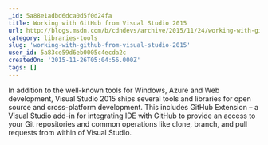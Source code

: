 ```yaml
---
_id: 5a88e1adbd6dca0d5f0d24fa
title: Working with GitHub from Visual Studio 2015
url: http://blogs.msdn.com/b/cdndevs/archive/2015/11/24/working-with-github-from-visual-studio-2015.aspx
category: libraries-tools
slug: 'working-with-github-from-visual-studio-2015'
user_id: 5a83ce59d6eb0005c4ecda2c
createdOn: '2015-11-26T05:04:56.000Z'
tags: []
---
```


In addition to the well-known tools for Windows, Azure and Web development, Visual Studio 2015 ships several tools and libraries for open source and cross-platform development. This includes GitHub Extension – a Visual Studio add-in for integrating IDE with GitHub to provide an access to your Git repositories and common operations like clone, branch, and pull requests from within of Visual Studio.
